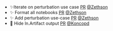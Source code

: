 - ✨Iterate on perturbation use case [PR](https://github.com/laminlabs/lamin-usecases/pull/156) [@Zethson](https://github.com/Zethson)
- ✨ Format all notebooks [PR](https://github.com/laminlabs/lamin-usecases/pull/155) [@Zethson](https://github.com/Zethson)
- ✨ Add perturbation use-case [PR](https://github.com/laminlabs/lamin-usecases/pull/142) [@Zethson](https://github.com/Zethson)
- 📝 Hide ln.Artifact output [PR](https://github.com/laminlabs/cellxgene-lamin/pull/101) [@Koncopd](https://github.com/Koncopd)

